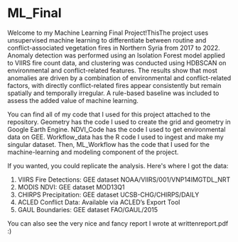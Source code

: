 # ML_Final
Welcome to my Machine Learning Final Project!ThisThe project uses unsupervised machine learning to differentiate between routine and conflict-associated vegetation fires in Northern Syria from 2017 to 2022. Anomaly detection was performed using an Isolation Forest model applied to VIIRS fire count data, and clustering was conducted using HDBSCAN on environmental and conflict-related features. The results show that most anomalies are driven by a combination of environmental and conflict-related factors, with directly conflict-related fires appear consistently but remain spatially and temporally irregular. A rule-based baseline was included to assess the added value of machine learning.

You can find all of my code that I used for this project attached to the repository.  Geometry has the code I used to create the grid and geometry in Google Earth Engine. NDVI_Code has the code I used to get environmental data on GEE. Workflow_data has the R code I used to ingest and make my singular dataset. Then, ML_Workflow has the code that I used for the machine-learning and modeling component of the project. 

If you wanted, you could replicate the analysis. Here's where I got the data:
1. VIIRS Fire Detections: GEE dataset NOAA/VIIRS/001/VNP14IMGTDL_NRT
2. MODIS NDVI: GEE dataset MOD13Q1
3. CHIRPS Precipitation: GEE dataset UCSB-CHG/CHIRPS/DAILY
4. ACLED Conflict Data: Available via ACLED’s Export Tool
4. GAUL Boundaries: GEE dataset FAO/GAUL/2015

You can also see the very nice and fancy report I wrote at writtenreport.pdf :)
